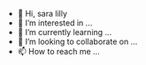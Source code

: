 - 👋 Hi, sara lilly
- 👀 I’m interested in ...
- 🌱 I’m currently learning ...
- 💞️ I’m looking to collaborate on ...
- 📫 How to reach me ...

<!---
saragibsonlilly/saragibsonlilly is a ✨ special ✨ repository because its `README.md` (this file) appears on your GitHub profile.
You can click the Preview link to take a look at your changes.
--->
